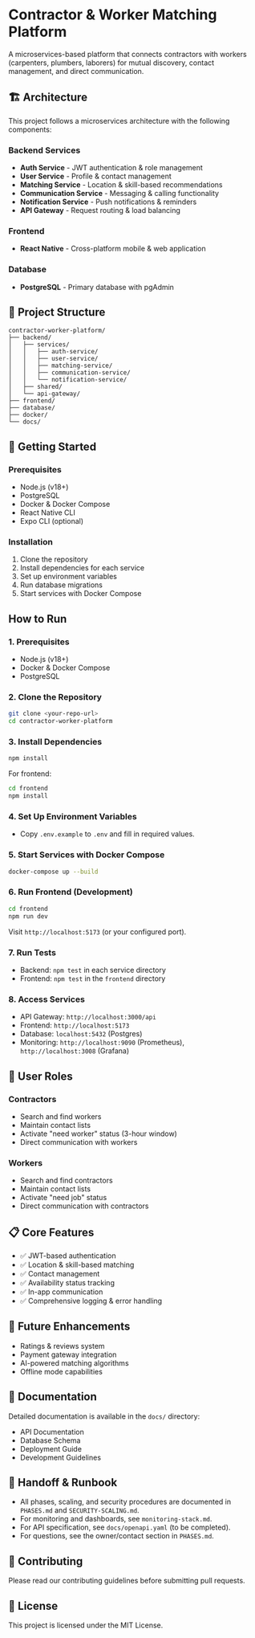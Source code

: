 # Contractor & Worker Matching Platform

A microservices-based platform that connects contractors with workers (carpenters, plumbers, laborers) for mutual discovery, contact management, and direct communication.

## 🏗️ Architecture

This project follows a microservices architecture with the following components:

### Backend Services
- **Auth Service** - JWT authentication & role management
- **User Service** - Profile & contact management
- **Matching Service** - Location & skill-based recommendations
- **Communication Service** - Messaging & calling functionality
- **Notification Service** - Push notifications & reminders
- **API Gateway** - Request routing & load balancing

### Frontend
- **React Native** - Cross-platform mobile & web application

### Database
- **PostgreSQL** - Primary database with pgAdmin

## 📁 Project Structure

```
contractor-worker-platform/
├── backend/
│   ├── services/
│   │   ├── auth-service/
│   │   ├── user-service/
│   │   ├── matching-service/
│   │   ├── communication-service/
│   │   └── notification-service/
│   ├── shared/
│   └── api-gateway/
├── frontend/
├── database/
├── docker/
└── docs/
```

## 🚀 Getting Started

### Prerequisites
- Node.js (v18+)
- PostgreSQL
- Docker & Docker Compose
- React Native CLI
- Expo CLI (optional)

### Installation

1. Clone the repository
2. Install dependencies for each service
3. Set up environment variables
4. Run database migrations
5. Start services with Docker Compose

## How to Run

### 1. Prerequisites
- Node.js (v18+)
- Docker & Docker Compose
- PostgreSQL

### 2. Clone the Repository
```sh
git clone <your-repo-url>
cd contractor-worker-platform
```

### 3. Install Dependencies
```sh
npm install
```
For frontend:
```sh
cd frontend
npm install
```

### 4. Set Up Environment Variables
- Copy `.env.example` to `.env` and fill in required values.

### 5. Start Services with Docker Compose
```sh
docker-compose up --build
```

### 6. Run Frontend (Development)
```sh
cd frontend
npm run dev
```
Visit `http://localhost:5173` (or your configured port).

### 7. Run Tests
- Backend: `npm test` in each service directory
- Frontend: `npm test` in the `frontend` directory

### 8. Access Services
- API Gateway: `http://localhost:3000/api`
- Frontend: `http://localhost:5173`
- Database: `localhost:5432` (Postgres)
- Monitoring: `http://localhost:9090` (Prometheus), `http://localhost:3008` (Grafana)

## 👥 User Roles

### Contractors
- Search and find workers
- Maintain contact lists
- Activate "need worker" status (3-hour window)
- Direct communication with workers

### Workers
- Search and find contractors
- Maintain contact lists
- Activate "need job" status
- Direct communication with contractors

## 📋 Core Features

- ✅ JWT-based authentication
- ✅ Location & skill-based matching
- ✅ Contact management
- ✅ Availability status tracking
- ✅ In-app communication
- ✅ Comprehensive logging & error handling

## 🔮 Future Enhancements

- Ratings & reviews system
- Payment gateway integration
- AI-powered matching algorithms
- Offline mode capabilities

## 📄 Documentation

Detailed documentation is available in the `docs/` directory:
- API Documentation
- Database Schema
- Deployment Guide
- Development Guidelines

## 📝 Handoff & Runbook
- All phases, scaling, and security procedures are documented in `PHASES.md` and `SECURITY-SCALING.md`.
- For monitoring and dashboards, see `monitoring-stack.md`.
- For API specification, see `docs/openapi.yaml` (to be completed).
- For questions, see the owner/contact section in `PHASES.md`.

## 🤝 Contributing

Please read our contributing guidelines before submitting pull requests.

## 📜 License

This project is licensed under the MIT License.